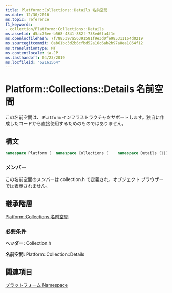 ```yaml
---
title: Platform::Collections::Details 名前空間
ms.date: 12/30/2016
ms.topic: reference
f1_keywords:
- collection/Platform::Collections::Details
ms.assetid: d5ac76ee-b568-4841-882f-738ed6fa4f1e
ms.openlocfilehash: 7f7885397a56391581f9e3d0fe985311164d0219
ms.sourcegitcommit: 0ab61bc3d2b6cfbd52a16c6ab2b97a8ea1864f12
ms.translationtype: MT
ms.contentlocale: ja-JP
ms.lasthandoff: 04/23/2019
ms.locfileid: "62161564"
---
```

# <a name="platformcollectionsdetails-namespace"></a>Platform::Collections::Details 名前空間

この名前空間は、 `Platform` インフラストラクチャをサポートします。独自に作成したコードから直接使用するためのものではありません。

## <a name="syntax"></a>構文

```cpp
namespace Platform {  namespace Collections {    namespace Details {}}}
```

### <a name="members"></a>メンバー

この名前空間のメンバーは collection.h で定義され、オブジェクト ブラウザーでは表示されません。

## <a name="inheritance-hierarchy"></a>継承階層

[Platform::Collections 名前空間](../cppcx/platform-collections-namespace.md)

### <a name="requirements"></a>必要条件

**ヘッダー:** Collection.h

**名前空間:** Platform::Collection::Details

## <a name="see-also"></a>関連項目

[プラットフォーム Namespace](platform-namespace-c-cx.md)
